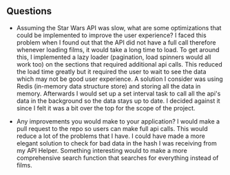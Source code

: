  ## Questions

 - Assuming the Star Wars API was slow, what are some optimizations that could be implemented to improve the user experience?
  I faced this problem when I found out that the API did not have a full call therefore whenever loading films, it would take a long time to load. To get around this, I implemented a lazy loader (pagination, load spinners would all work too) on the sections that required additional api calls. This reduced the load time greatly but it required the user to wait to see the data which may not be good user experience. A solution I consider was using Redis (in-memory data structure store) and storing all the data in memory. Afterwards I would set up a set interval task to call all the api's data in the background so the data stays up to date. I decided against it since I felt it was a bit over the top for the scope of the project.
  
 - Any improvements you would make to your application?
 I would make a pull request to the repo so users can make full api calls. This would reduce a lot of the problems that I have. I could have made a more elegant solution to check for bad data in the hash I was receiving from my API Helper. Something interesting would to make a more comprehensive search function that searches for everything instead of films.
